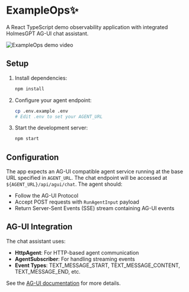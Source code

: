 # ExampleOps✨

A React TypeScript demo observability application with integrated HolmesGPT AG-UI chat assistant.

![ExampleOps demo video](https://github.com/kylehounslow/holmesgpt/blob/docs/experimental/ag-ui/docs/holmesgpt-agui-demo-1.gif?raw=true)

## Setup

1. Install dependencies:
   ```bash
   npm install
   ```

2. Configure your agent endpoint:
   ```bash
   cp .env.example .env
   # Edit .env to set your AGENT_URL
   ```

3. Start the development server:
   ```bash
   npm start
   ```

## Configuration

The app expects an AG-UI compatible agent service running at the base URL specified in `AGENT_URL`. The chat endpoint will be accessed at `${AGENT_URL}/api/agui/chat`. The agent should:

- Follow the AG-UI Protocol
- Accept POST requests with `RunAgentInput` payload
- Return Server-Sent Events (SSE) stream containing AG-UI events


## AG-UI Integration

The chat assistant uses:

- **HttpAgent**: For HTTP-based agent communication
- **AgentSubscriber**: For handling streaming events
- **Event Types**: TEXT_MESSAGE_START, TEXT_MESSAGE_CONTENT, TEXT_MESSAGE_END, etc.

See the [AG-UI documentation](https://docs.ag-ui.com) for more details.